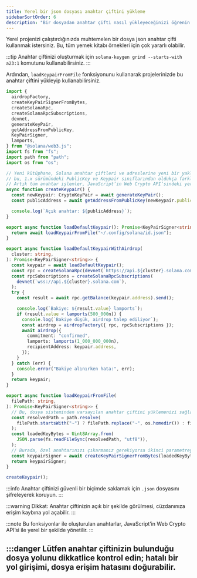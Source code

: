 ```yaml
---
title: Yerel bir json dosyası anahtar çiftini yükleme
sidebarSortOrder: 6
description: "Bir dosyadan anahtar çifti nasıl yükleyeceğinizi öğrenin."
---
```


Yerel projenizi çalıştırdığınızda muhtemelen bir dosya json anahtar çifti kullanmak istersiniz. Bu, tüm yemek kitabı örnekleri için çok yararlı olabilir. 

:::tip
Anahtar çiftinizi oluşturmak için `solana-keygen grind --starts-with a23:1` komutunu kullanabilirsiniz.
:::

Ardından, `loadKeypairFromFile` fonksiyonunu kullanarak projelerinizde bu anahtar çiftini yükleyip kullanabilirsiniz.

```typescript filename="load-keypair-from-file.ts"
import {
  airdropFactory,
  createKeyPairSignerFromBytes,
  createSolanaRpc,
  createSolanaRpcSubscriptions,
  devnet,
  generateKeyPair,
  getAddressFromPublicKey,
  KeyPairSigner,
  lamports,
} from "@solana/web3.js";
import fs from "fs";
import path from "path";
import os from "os";

// Yeni kütüphane, Solana anahtar çiftleri ve adreslerine yeni bir yaklaşım getirmektedir,
// bu, 1.x sürümündeki PublicKey ve Keypair sınıflarından oldukça farklı hissedilecektir.
// Artık tüm anahtar işlemler, JavaScript’in Web Crypto API’sindeki yerel Ed25519 uygulamasını kullanır.
async function createKeypair() {
  const newKeypair: CryptoKeyPair = await generateKeyPair();
  const publicAddress = await getAddressFromPublicKey(newKeypair.publicKey);

  console.log(`Açık anahtar: ${publicAddress}`);
}

export async function loadDefaultKeypair(): Promise<KeyPairSigner<string>> {
  return await loadKeypairFromFile("~/.config/solana/id.json");
}

export async function loadDefaultKeypairWithAirdrop(
  cluster: string,
): Promise<KeyPairSigner<string>> {
  const keypair = await loadDefaultKeypair();
  const rpc = createSolanaRpc(devnet(`https://api.${cluster}.solana.com`));
  const rpcSubscriptions = createSolanaRpcSubscriptions(
    devnet(`wss://api.${cluster}.solana.com`),
  );
  try {
    const result = await rpc.getBalance(keypair.address).send();

    console.log(`Bakiye: ${result.value} lamports`);
    if (result.value < lamports(500_000n)) {
      console.log(`Bakiye düşük, airdrop talep ediliyor`);
      const airdrop = airdropFactory({ rpc, rpcSubscriptions });
      await airdrop({
        commitment: "confirmed",
        lamports: lamports(1_000_000_000n),
        recipientAddress: keypair.address,
      });
    }
  } catch (err) {
    console.error("Bakiye alınırken hata:", err);
  }
  return keypair;
}

export async function loadKeypairFromFile(
  filePath: string,
): Promise<KeyPairSigner<string>> {
  // Bu, dosya sisteminden varsayılan anahtar çiftini yüklemenizi sağlamak için burada.
  const resolvedPath = path.resolve(
    filePath.startsWith("~") ? filePath.replace("~", os.homedir()) : filePath,
  );
  const loadedKeyBytes = Uint8Array.from(
    JSON.parse(fs.readFileSync(resolvedPath, "utf8")),
  );
  // Burada, özel anahtarınızı çıkarmanız gerekiyorsa ikinci parametreyi true olarak ayarlayabilirsiniz.
  const keypairSigner = await createKeyPairSignerFromBytes(loadedKeyBytes);
  return keypairSigner;
}

createKeypair();
```

:::info
Anahtar çiftinizi güvenli bir biçimde saklamak için `.json` dosyasını şifreleyerek koruyun.
:::

:::warning
Dikkat: Anahtar çiftinizin açık bir şekilde görülmesi, cüzdanınıza erişim kaybına yol açabilir.
:::

:::note
Bu fonksiyonlar ile oluşturulan anahtarlar, JavaScript’in Web Crypto API’si ile yerel bir şekilde yönetilir.
:::

:::danger
Lütfen anahtar çiftinizin bulunduğu dosya yolunu dikkatlice kontrol edin; hatalı bir yol girişimi, dosya erişim hatasını doğurabilir.
---